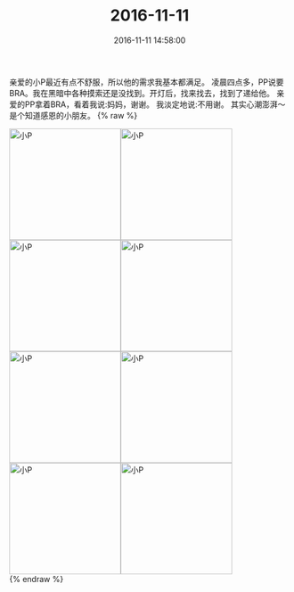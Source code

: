 ﻿---
title: 2016-11-11
date: 2016-11-11 14:58:00
tags:
categories: 妈妈
---
亲爱的小P最近有点不舒服，所以他的需求我基本都满足。
凌晨四点多，PP说要BRA。我在黑暗中各种摸索还是没找到。开灯后，找来找去，找到了递给他。
亲爱的PP拿着BRA，看着我说:妈妈，谢谢。
我淡定地说:不用谢。
其实心潮澎湃～是个知道感恩的小朋友。
{% raw %}
<div style="width:500 px">
<div style="float:left; width:100 px"><img src="/images/微信图片_20171012151734.jpg" width="200" alt="小P"></div>
<div style="float:left; width:100 px"><img src="/images/微信图片_20171012151742.jpg" width="200" alt="小P"></div>
<div style="float:left; width:100 px"><img src="/images/微信图片_20171012151750.jpg" width="200" alt="小P"></div>
<div style="float:left; width:100 px"><img src="/images/微信图片_20171012151757.jpg" width="200" alt="小P"></div>
<div style="float:left; width:100 px"><img src="/images/微信图片_20171012151804.jpg" width="200" alt="小P"></div>
<div style="float:left; width:100 px"><img src="/images/微信图片_20171012151813.jpg" width="200" alt="小P"></div>
<div style="float:left; width:100 px"><img src="/images/微信图片_20171012151821.jpg" width="200" alt="小P"></div>
<div style="float:left; width:100 px"><img src="/images/微信图片_20171012151828.jpg" width="200" alt="小P"></div>
<div style="clear:both"></div>
</div>
{% endraw %}